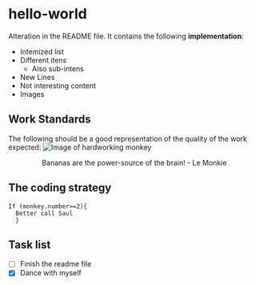 # hello-world

Alteration in the README file. It contains the following **implementation**:
* Intemized list
* Different itens
  * Also sub-intens
* New Lines
* Not interesting content
* Images 

## Work Standards
The following should be a good representation of the quality of the work expected:
![Image of hardworking monkey](https://i.ytimg.com/vi/6X_cC0WbLmI/maxresdefault.jpg)
<p align="center">
Bananas are the power-source of the brain! 
- Le Monkie 
</p>

## The coding strategy

```
If (monkey.number>=2){
  Better call Saul
  }
  ```
  
 ## Task list
- [ ] Finish the readme file
- [x] Dance with myself
